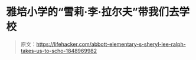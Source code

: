 # 雅培小学的“雪莉·李·拉尔夫”带我们去学校

> 原文：<https://lifehacker.com/abbott-elementary-s-sheryl-lee-ralph-takes-us-to-scho-1848969982>